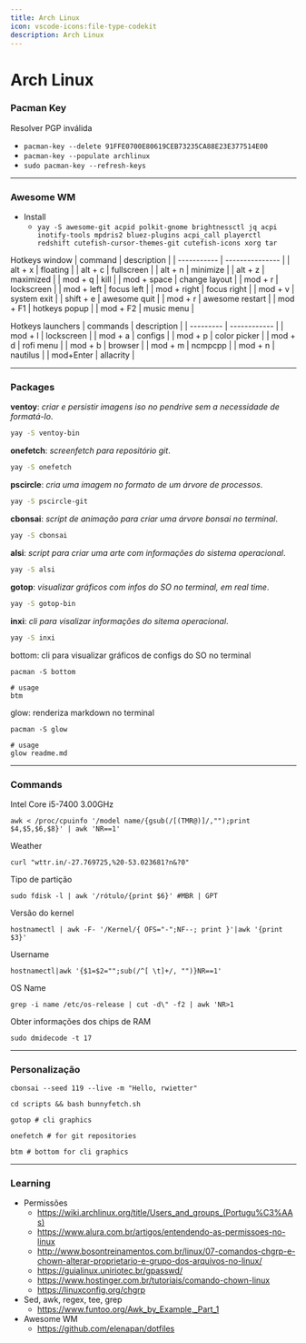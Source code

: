 ```yaml
---
title: Arch Linux
icon: vscode-icons:file-type-codekit
description: Arch Linux
---
```


# Arch Linux

### Pacman Key
Resolver PGP inválida
- `pacman-key --delete 91FFE0700E80619CEB73235CA88E23E377514E00`
- `pacman-key --populate archlinux`
- `sudo pacman-key --refresh-keys`

---

### Awesome WM
- Install
	- `yay -S awesome-git acpid polkit-gnome brightnessctl jq acpi inotify-tools mpdris2 bluez-plugins acpi_call playerctl redshift cutefish-cursor-themes-git cutefish-icons xorg tar`

Hotkeys window
| command     | description     |
| ----------- | --------------- |
| alt + x     | floating        |
| alt + c     | fullscreen      |
| alt + n     | minimize        |
| alt + z     | maximized       |
| mod + q     | kill            |
| mod + space | change layout   |
| mod + r     | lockscreen      |
| mod + left  | focus left      |
| mod + right | focus right     |
| mod + v     | system exit     |
| shift + e   | awesome quit    |
| mod + r     | awesome restart |
| mod + F1    | hotkeys popup   |
| mod + F2    | music menu      |

Hotkeys launchers
| commands  | description  |
| --------- | ------------ |
| mod + l   | lockscreen   |
| mod + a   | configs      |
| mod + p   | color picker |
| mod + d   | rofi menu    |
| mod + b   | browser      |
| mod + m   | ncmpcpp      |
| mod + n   | nautilus     |
| mod+Enter | allacrity    |

---
### Packages
**ventoy**: *criar e persistir imagens iso no pendrive sem a necessidade de formatá-lo*.
```bash
yay -S ventoy-bin
```

**onefetch**: *screenfetch para repositório git*.
```bash
yay -S onefetch
```

**pscircle**: *cria uma imagem no formato de um árvore de processos*.
```bash
yay -S pscircle-git
```

**cbonsai**: *script de animação para criar uma árvore bonsai no terminal*.
```bash
yay -S cbonsai
```

**alsi**: *script para criar uma arte com informações do sistema operacional*.
```bash
yay -S alsi
```

**gotop**: *visualizar gráficos com infos do SO no terminal, em real time*.
```bash
yay -S gotop-bin
```

**inxi**: *cli para visalizar informações do sitema operacional*.
```bash
yay -S inxi
```

bottom: cli para visualizar gráficos de configs do SO no terminal
```shell
pacman -S bottom

# usage
btm
```

glow: renderiza markdown no terminal
```shell
pacman -S glow

# usage
glow readme.md
```

---
### Commands
Intel Core i5-7400 3.00GHz
```shell
awk < /proc/cpuinfo '/model name/{gsub(/[(TMR@)]/,"");print $4,$5,$6,$8}' | awk 'NR==1'
```

Weather
```shell
curl "wttr.in/-27.769725,%20-53.023681?n&?0"
```

Tipo de partição
```shell
sudo fdisk -l | awk '/rótulo/{print $6}' #MBR | GPT
```

Versão do kernel
```shell
hostnamectl | awk -F- '/Kernel/{ OFS="-";NF--; print }'|awk '{print $3}'
```

Username
```shell
hostnamectl|awk '{$1=$2="";sub(/^[ \t]+/, "")}NR==1'
```

OS Name
```shell
grep -i name /etc/os-release | cut -d\" -f2 | awk 'NR>1
```

Obter informações dos chips de RAM
```shell
sudo dmidecode -t 17
```


---
### Personalização
```shell
cbonsai --seed 119 --live -m "Hello, rwietter"
```

```shell
cd scripts && bash bunnyfetch.sh
```

```shell
gotop # cli graphics
```

```shell
onefetch # for git repositories
```

```shell
btm # bottom for cli graphics
```

---
### Learning
- Permissões
	- https://wiki.archlinux.org/title/Users_and_groups_(Portugu%C3%AAs)
	- https://www.alura.com.br/artigos/entendendo-as-permissoes-no-linux
	- http://www.bosontreinamentos.com.br/linux/07-comandos-chgrp-e-chown-alterar-proprietario-e-grupo-dos-arquivos-no-linux/
	- https://guialinux.uniriotec.br/gpasswd/
	- https://www.hostinger.com.br/tutoriais/comando-chown-linux
	- https://linuxconfig.org/chgrp
- Sed, awk, regex, tee, grep
	- https://www.funtoo.org/Awk_by_Example,_Part_1
- Awesome WM
	- https://github.com/elenapan/dotfiles